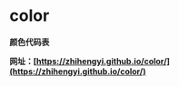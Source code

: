 # color

**颜色代码表**

**网址：[https://zhihengyi.github.io/color/](https://zhihengyi.github.io/color/)**
